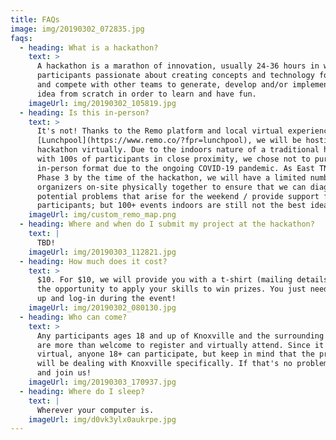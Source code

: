 ```yaml
---
title: FAQs
image: img/20190302_072835.jpg
faqs:
  - heading: What is a hackathon?
    text: >
      A hackathon is a marathon of innovation, usually 24-36 hours in which
      participants passionate about creating concepts and technology form teams
      and compete with other teams to generate, develop and/or implement a new
      idea from scratch in order to learn and have fun.
    imageUrl: img/20190302_105819.jpg
  - heading: Is this in-person?
    text: >
      It's not! Thanks to the Remo platform and local virtual experience experts
      [Lunchpool](https://www.remo.co/?fpr=lunchpool), we will be hosting this
      hackathon virtually. Due to the indoors nature of a traditional hackathon
      with 100s of participants in close proximity, we chose not to pursue an
      in-person format due to the ongoing COVID-19 pandemic. As East TN heads to
      Phase 3 by the time of the hackathon, we will have a limited number of
      organizers on-site physically together to ensure that we can diagnose any
      potential problems that arise for the weekend / provide support for our
      participants; but 100+ events indoors are still not the best idea.
    imageUrl: img/custom_remo_map.png
  - heading: Where and when do I submit my project at the hackathon?
    text: |
      TBD!
    imageUrl: img/20190303_112821.jpg
  - heading: How much does it cost?
    text: >
      $10. For $10, we will provide you with a t-shirt (mailing details TBD) and
      the opportunity to apply your skills to win prizes. You just need to sign
      up and log-in during the event!
    imageUrl: img/20190302_080130.jpg
  - heading: Who can come?
    text: >
      Any participants ages 18 and up of Knoxville and the surrounding counties
      are more than welcome to register and virtually attend. Since it's
      virtual, anyone 18+ can participate, but keep in mind that the projects
      will be dealing with Knoxville specifically. If that's no problem, come on
      and join us!
    imageUrl: img/20190303_170937.jpg
  - heading: Where do I sleep?
    text: |
      Wherever your computer is.
    imageUrl: img/d0vk3ylx0aukrpe.jpg
---
```

